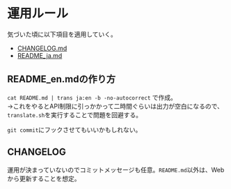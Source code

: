 # 運用ルール
気づいた頃に以下項目を適用していく。

- [CHANGELOG.md](https://github.com/lalitkapoor/github-changes)
- [README_ja.md](https://one-it-thing.com/4610/)

## README_en.mdの作り方
`cat README.md | trans ja:en -b -no-autocorrect` で作成。
<br>→これをやるとAPI制限に引っかかって二時間ぐらいは出力が空白になるので、`translate.sh`を実行することで問題を回避する。

`git commit`にフックさせてもいいかもしれない。

## CHANGELOG
運用が決まっていないのでコミットメッセージも任意。`README.md`以外は、Webから更新することを想定。
